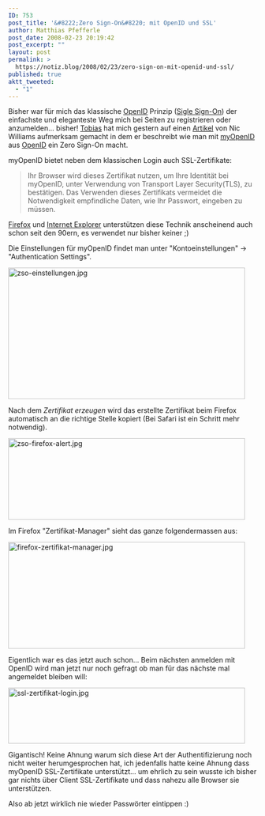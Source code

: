 ```yaml
---
ID: 753
post_title: '&#8222;Zero Sign-On&#8220; mit OpenID und SSL'
author: Matthias Pfefferle
post_date: 2008-02-23 20:19:42
post_excerpt: ""
layout: post
permalink: >
  https://notiz.blog/2008/02/23/zero-sign-on-mit-openid-und-ssl/
published: true
aktt_tweeted:
  - "1"
---
```

Bisher war für mich das klassische <a href="http://www.openid.net">OpenID</a> Prinzip (<a href="http://de.wikipedia.org/wiki/Single_Sign-On">Sigle Sign-On</a>) der einfachste und eleganteste Weg mich bei Seiten  zu registrieren oder anzumelden... bisher! <a href="http://blog.cruisr.de/">Tobias</a> hat mich gestern auf einen <a href="http://drnicwilliams.com/2008/02/22/zero-sign-on-with-client-certificates/">Artikel</a> von Nic Williams aufmerksam gemacht in dem er beschreibt wie man mit <a href="http://myopenid.com">myOpenID</a> aus <a href="http://openid.net">OpenID</a> ein Zero Sign-On macht.

myOpenID bietet neben dem klassischen Login auch SSL-Zertifikate:

<blockquote cite="https://www.myopenid.com/settings_authentication">Ihr Browser wird dieses Zertifikat nutzen, um Ihre Identität bei myOpenID, unter Verwendung von Transport Layer Security(TLS), zu bestätigen. Das Verwenden dieses Zertifikats vermeidet die Notwendigkeit empfindliche Daten, wie Ihr Passwort, eingeben zu müssen.</blockquote>

<a href="http://www.mozilla.com/">Firefox</a> und <a href="http://www.microsoft.com/germany/windows/products/winfamily/ie/default.mspx">Internet Explorer</a> unterstützen diese Technik anscheinend auch schon seit den 90ern, es verwendet nur bisher keiner ;)

Die Einstellungen für myOpenID findet man unter "Kontoeinstellungen" -&gt; "Authentication Settings".

<img class="aligncenter" src="http://notiz.blog/wp-content/uploads/2008/02/zso-einstellungen.jpg" alt="zso-einstellungen.jpg" border="0" width="480" height="266" />

Nach dem <em>Zertifikat erzeugen</em> wird das erstellte Zertifikat beim Firefox automatisch an die richtige Stelle kopiert (Bei Safari ist ein Schritt mehr notwendig).

<img class="aligncenter" src="http://notiz.blog/wp-content/uploads/2008/02/zso-firefox-alert.jpg" alt="zso-firefox-alert.jpg" border="0" width="480" height="165" />

Im Firefox "Zertifikat-Manager" sieht das ganze folgendermassen aus:

<img class="aligncenter" src="http://notiz.blog/wp-content/uploads/2008/02/firefox-zertifikat-manager.jpg" alt="firefox-zertifikat-manager.jpg" border="0" width="480" height="216" />

Eigentlich war es das jetzt auch schon... Beim nächsten anmelden mit OpenID wird man jetzt nur noch gefragt ob man für das nächste mal angemeldet bleiben will:

<img class="aligncenter" src="http://notiz.blog/wp-content/uploads/2008/02/ssl-zertifikat-login.jpg" alt="ssl-zertifikat-login.jpg" border="0" width="480" height="113" />

Gigantisch! Keine Ahnung warum sich diese Art der Authentifizierung noch nicht weiter herumgesprochen hat, ich jedenfalls hatte keine Ahnung dass myOpenID SSL-Zertifikate unterstützt... um ehrlich zu sein wusste ich bisher gar nichts über Client SSL-Zertifikate und dass nahezu alle Browser sie unterstützen.

Also ab jetzt wirklich nie wieder Passwörter eintippen :)